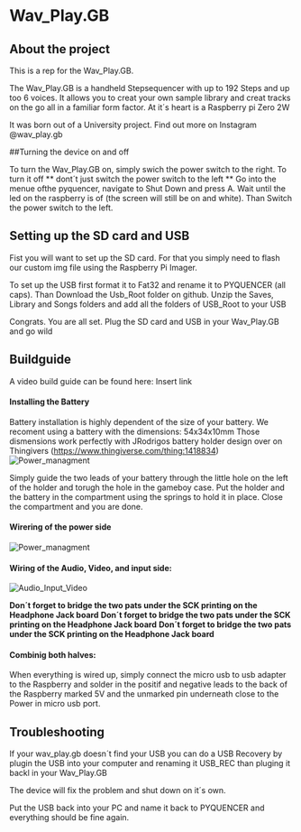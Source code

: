 # Wav_Play.GB



## About the project

This is a rep for the Wav_Play.GB.

The Wav_Play.GB is a handheld Stepsequencer with up to 192 Steps and up too 6 voices.
It allows you to creat your own sample library and creat tracks on the go all in a familiar form factor.
At it´s heart is a Raspberry pi Zero 2W

It was born out of a University project.
Find out more on Instagram @wav_play.gb

##Turning the device on and off

To turn the Wav_Play.GB on, simply swich the power switch to the right.
To turn it off ** dont´t just switch the power switch to the left **
Go into the menue ofthe pyquencer, navigate to Shut Down and press A.
Wait until the led on the raspberry is of (the screen will still be on and white).
Than Switch the power switch to the left.

## Setting up the SD card and USB

Fist you will want to set up the SD card. For that you simply need to flash our custom img file using 
the Raspberry Pi Imager.

To set up the USB first format it to Fat32 and rename it to PYQUENCER (all caps).
Than Download the Usb_Root folder on github.
Unzip the Saves, Library and Songs folders and add all the folders of USB_Root to your USB

Congrats. You are all set. Plug the SD card and USB in your Wav_Play.GB and go wild



## Buildguide

A video build guide can be found here: Insert link

#### Installing the Battery

Battery installation is highly dependent of the size of your battery. 
We recoment using a battery with the dimensions: 54x34x10mm
Those dismensions work perfectly with JRodrigos battery holder design 
over on Thingivers (https://www.thingiverse.com/thing:1418834)![Power_managment](https://user-images.githubusercontent.com/77835905/219465759-4763771f-11c3-41a5-bc06-043ad4fdbab0.png)


Simply guide the two leads of your battery through the little hole on the left of the holder 
and torugh the hole in the gameboy case. 
Put the holder and the battery in the compartment using the springs to hold it in place.
Close the compartment and you are done.

#### Wirering of the power side

![Power_managment](https://user-images.githubusercontent.com/77835905/219465759-4763771f-11c3-41a5-bc06-043ad4fdbab0.png)

#### Wiring of the Audio, Video, and input side: 

![Audio_Input_Video](https://user-images.githubusercontent.com/77835905/219466358-95b15d72-da4f-4a41-ab8e-a165c88f3e51.png)

**Don´t forget to bridge the two pats under the SCK printing on the Headphone Jack board**
**Don´t forget to bridge the two pats under the SCK printing on the Headphone Jack board**
**Don´t forget to bridge the two pats under the SCK printing on the Headphone Jack board**

#### Combinig both halves:

When everything is wired up, simply connect the micro usb to usb adapter to the Raspberry and solder in the positif and negative leads to the back of the Raspberry marked 5V and the unmarked pin underneath close to the Power in micro usb port.

## Troubleshooting

If your wav_play.gb doesn´t find your USB you can do a USB Recovery by plugin the USB into your computer and renaming it USB_REC than pluging it backl in your Wav_Play.GB

The device will fix the problem and shut down on it´s own.

Put the USB back into your PC and name it back to PYQUENCER and everything should be fine again.

